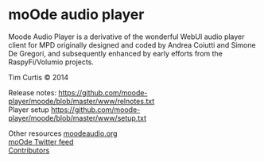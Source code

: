 # moOde audio player

Moode Audio Player is a derivative of the wonderful WebUI audio player client for MPD originally designed and coded by Andrea Coiutti and Simone De Gregori, and subsequently enhanced by early efforts from the RaspyFi/Volumio projects.

Tim Curtis © 2014

Release notes:
<a href="https://github.com/moode-player/moode/blob/master/www/relnotes.txt" target="_blank">https://github.com/moode-player/moode/blob/master/www/relnotes.txt</a><br>
Player setup
<a href="https://github.com/moode-player/moode/blob/master/www/relnotes.txt" target="_blank">https://github.com/moode-player/moode/blob/master/www/setup.txt</a><br>

Other resources
<a href="http://moodeaudio.org" target="_blank">moodeaudio.org</a><br>
<a href="http://twitter.com/MoodeAudio" target="_blank">moOde Twitter feed</a><br>
<a href="http://moodeaudio.org/docs/CONTRIBS.html" target="_blank">Contributors</a><br>
